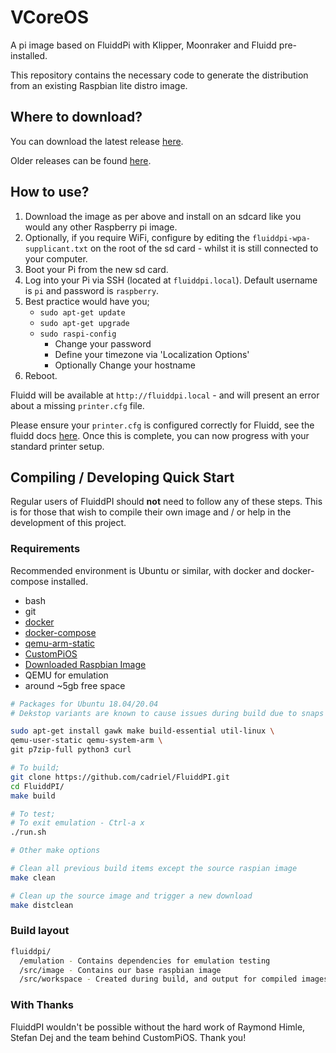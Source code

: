 # VCoreOS

A pi image based on FluiddPi with Klipper, Moonraker and Fluidd pre-installed.

This repository contains the necessary code to generate the distribution from an existing Raspbian lite distro image.

## Where to download?

You can download the latest release [here](https://github.com/Rat-Rig/V-CoreOS/releases/latest).

Older releases can be found [here](https://github.com/Rat-Rig/V-CoreOS/releases).

## How to use?

1. Download the image as per above and install on an sdcard like you would any other Raspberry pi image.
2. Optionally, if you require WiFi, configure by editing the `fluiddpi-wpa-supplicant.txt` on the root of the sd card - whilst it is still connected to your computer.
3. Boot your Pi from the new sd card.
4. Log into your Pi via SSH (located at `fluiddpi.local`). Default username is `pi` and password is `raspberry`.
5. Best practice would have you;
    - `sudo apt-get update`
    - `sudo apt-get upgrade`
    - `sudo raspi-config`
        - Change your password
        - Define your timezone via 'Localization Options'
        - Optionally Change your hostname
6. Reboot.

Fluidd will be available at `http://fluiddpi.local` - and will present an error about a missing `printer.cfg` file.

Please ensure your `printer.cfg` is configured correctly for Fluidd, see the fluidd docs [here](https://docs.fluidd.xyz). Once this is complete, you can now progress with your standard printer setup.

## Compiling / Developing Quick Start

Regular users of FluiddPI should **not** need to follow any of these steps. This is
for those that wish to compile their own image and / or help in the development
of this project.

### Requirements

Recommended environment is Ubuntu or similar, with docker and docker-compose installed.

- bash
- git
- [docker](https://docs.docker.com/engine/install/ubuntu/)
- [docker-compose](https://docs.docker.com/compose/install/)
- [qemu-arm-static](http://packages.debian.org/sid/qemu-user-static)
- [CustomPiOS](https://github.com/guysoft/CustomPiOS)
- [Downloaded Raspbian Image](http://www.raspbian.org/)
- QEMU for emulation
- around ~5gb free space

```bash
# Packages for Ubuntu 18.04/20.04
# Dekstop variants are known to cause issues during build due to snaps takeing up loop mounts **

sudo apt-get install gawk make build-essential util-linux \
qemu-user-static qemu-system-arm \
git p7zip-full python3 curl
```

```bash
# To build;
git clone https://github.com/cadriel/FluiddPI.git
cd FluiddPI/
make build
```

```bash
# To test;
# To exit emulation - Ctrl-a x
./run.sh
```

```bash
# Other make options

# Clean all previous build items except the source raspian image
make clean

# Clean up the source image and trigger a new download
make distclean
```

### Build layout

```bash
fluiddpi/
  /emulation - Contains dependencies for emulation testing
  /src/image - Contains our base raspbian image
  /src/workspace - Created during build, and output for compiled images
```

### With Thanks

FluiddPI wouldn't be possible without the hard work of Raymond Himle, Stefan Dej
and the team behind CustomPiOS. Thank you!
